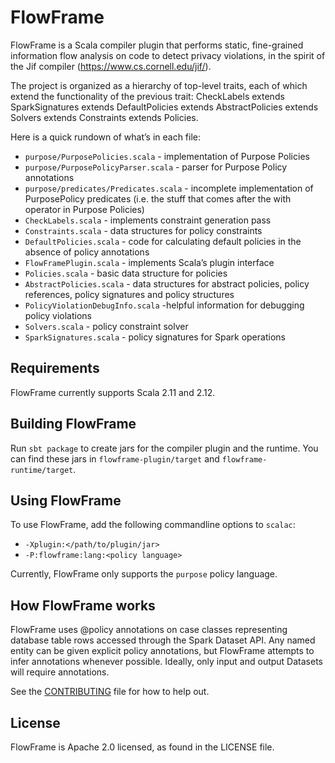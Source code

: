 # FlowFrame

FlowFrame is a Scala compiler plugin that performs static, fine-grained
information flow analysis on code to detect privacy violations, in the spirit of
the Jif compiler (https://www.cs.cornell.edu/jif/).

The project is organized as a hierarchy of top-level traits, each of which
extend the functionality of the previous trait: CheckLabels extends
SparkSignatures extends DefaultPolicies extends AbstractPolicies extends Solvers
extends Constraints extends Policies.

Here is a quick rundown of what’s in each file:

- `purpose/PurposePolicies.scala` - implementation of Purpose Policies
- `purpose/PurposePolicyParser.scala` - parser for Purpose Policy annotations
- `purpose/predicates/Predicates.scala` - incomplete implementation of PurposePolicy predicates (i.e. the stuff that comes after the with operator in Purpose Policies)
- `CheckLabels.scala` - implements constraint generation pass
- `Constraints.scala` - data structures for policy constraints
- `DefaultPolicies.scala` - code for calculating default policies in the absence of policy annotations
- `FlowFramePlugin.scala` - implements Scala’s plugin interface
- `Policies.scala` - basic data structure for policies
- `AbstractPolicies.scala` - data structures for abstract policies, policy references, policy signatures and policy structures
- `PolicyViolationDebugInfo.scala` -helpful information for debugging policy violations
- `Solvers.scala` - policy constraint solver
- `SparkSignatures.scala` - policy signatures for Spark operations

## Requirements
FlowFrame currently supports Scala 2.11 and 2.12.

## Building FlowFrame
Run `sbt package` to create jars for the compiler plugin and the runtime. You can 
find these jars in `flowframe-plugin/target` and `flowframe-runtime/target`.

## Using FlowFrame

To use FlowFrame, add the following commandline options to `scalac`:
- `-Xplugin:</path/to/plugin/jar>`
- `-P:flowframe:lang:<policy language>`

Currently, FlowFrame only supports the `purpose` policy language.

## How FlowFrame works
FlowFrame uses @policy annotations on case classes representing database table
rows accessed through the Spark Dataset API. Any named entity can be given explicit
policy annotations, but FlowFrame attempts to infer annotations whenever possible.
Ideally, only input and output Datasets will require annotations.

See the [CONTRIBUTING](CONTRIBUTING.md) file for how to help out.

## License
FlowFrame is Apache 2.0 licensed, as found in the LICENSE file.

